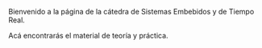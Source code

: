 Bienvenido a la página de la cátedra de Sistemas Embebidos y de Tiempo Real.

Acá encontrarás el material de teoría y práctica.
